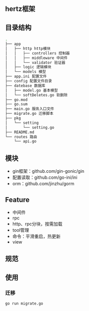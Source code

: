 ## hertz框架



## 目录结构


```bash
.
├── app
│   ├── http http模块
│   │   ├── controllers 控制器
│   │   ├── middleware 中间件
│   │   └── validator 验证器
│   ├── logic 逻辑模块
│   └── models 模型
├── app.ini 配置文件
├── config 配置文件目录
├── datebase 数据库
│   ├── model.go 基本模型
│   └── softDeletes.go 软删除
├── go.mod
├── go.sum
├── main.go 服务入口文件
├── migrate.go 迁移脚本
├── pkg
│   └── setting
│       └── setting.go
├── README.md
└── routes 路由
    └── api.go

```



## 模块

- gin框架：github.com/gin-gonic/gin
- 配置读取：github.com/go-ini/ini
- orm：github.com/jinzhu/gorm


## Feature

- 中间件
- rpc
- http、rpc分块，按需加载
- tool管理
- 命令：平滑重启，热更新
- view


## 规范


## 使用

### 迁移

```bash
go run migrate.go
```
